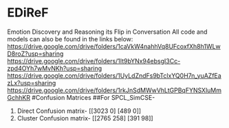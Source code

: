 # EDiReF
Emotion Discovery and Reasoning its Flip in Conversation
All code and models can also be found in the links below:
https://drive.google.com/drive/folders/1caVkW4nahhVq8UFcoxfXh8h1WLwD8roZ?usp=sharing
https://drive.google.com/drive/folders/1It9bYNx94ebsgI3Cc-zpd4OYh7wMvNKh?usp=sharing
https://drive.google.com/drive/folders/1UyLdZndFs9bTclxYQ0H7n_yuAZfEazLx?usp=sharing
https://drive.google.com/drive/folders/1rkJnSdMWwVhLtGPBqFYNSXluMmGchhKR
#Confusion Matrices
##For SPCL_SimCSE-
1. Direct Confusion matrix-
   [[3023 0]
   [489 0]]
2. Cluster Confusion matrix-
   [[2765 258]
   [391 98]]
